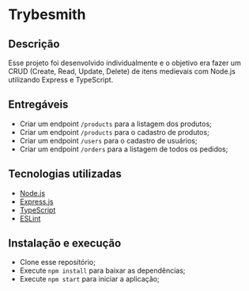 # Trybesmith

## Descrição

Esse projeto foi desenvolvido individualmente e o objetivo era fazer um CRUD (Create, Read, Update, Delete) de itens medievais com Node.js utilizando Express e TypeScript.

## Entregáveis

- Criar um endpoint `/products` para a listagem dos produtos;
- Criar um endpoint `/products` para o cadastro de produtos;
- Criar um endpoint `/users` para o cadastro de usuários;
- Criar um endpoint `/orders` para a listagem de todos os pedidos;

## Tecnologias utilizadas

- [Node.js](https://nodejs.org/en)
- [Express.js](https://expressjs.com/)
- [TypeScript](https://www.typescriptlang.org/)
- [ESLint](https://eslint.org/)

## Instalação e execução

- Clone esse repositório;
- Execute `npm install` para baixar as dependências;
- Execute `npm start` para iniciar a aplicação;
